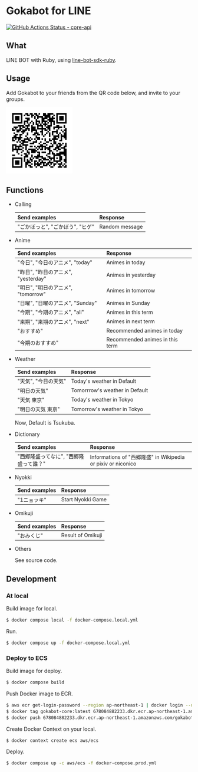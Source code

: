 # Gokabot for LINE

[![GitHub Actions Status - core-api](https://github.com/23prime/gokabot/workflows/main/badge.svg)](https://github.com/23prime/gokabot/actions)

## What

LINE BOT with Ruby, using [line-bot-sdk-ruby](https://github.com/line/line-bot-sdk-ruby).

## Usage

Add Gokabot to your friends from the QR code below, and invite to your groups.

![QR](./images/gokabotQR.png)

## Functions

- Calling

  | Send examples         | Response       |
  | --------------------- | -------------- |
  | "ごかぼっと", "ごかぼう", "ヒゲ" | Random message |

- Anime

  | Send examples               | Response                        |
  | --------------------------- | ------------------------------- |
  | "今日", "今日のアニメ", "today"     | Animes in today                 |
  | "昨日", "昨日のアニメ", "yesterday" | Animes in yesterday             |
  | "明日", "明日のアニメ", "tomorrow"  | Animes in tomorrow              |
  | "日曜", "日曜のアニメ", "Sunday"    | Animes in Sunday                |
  | "今期", "今期のアニメ", "all"       | Animes in this term             |
  | "来期", "来期のアニメ", "next"      | Animes in next term             |
  | "おすすめ"                      | Recommended animes in today     |
  | "今期のおすすめ"                   | Recommended animes in this term |

- Weather

  | Send examples | Response                       |
  | ------------- | ------------------------------ |
  | "天気", "今日の天気" | Today's weather in Default     |
  | "明日の天気"       | Tomorrrow's weather in Default |
  | "天気 東京"       | Today's weather in Tokyo       |
  | "明日の天気 東京"    | Tomorrow's weather in Tokyo    |

  Now, Default is Tsukuba.

- Dictionary

  | Send examples          | Response                                                 |
  | ---------------------- | -------------------------------------------------------- |
  | "西郷隆盛ってなに", "西郷隆盛って誰？" | Informations of "西郷隆盛" in Wikipedia or pixiv or niconico |

- Nyokki

  | Send examples | Response          |
  | ------------- | ----------------- |
  | "1ニョッキ"       | Start Nyokki Game |

- Omikuji

  | Send examples | Response          |
  | ------------- | ----------------- |
  | "おみくじ"        | Result of Omikuji |

- Others

  See source code.

## Development

### At local

Build image for local.

```sh
$ docker compose local -f docker-compose.local.yml
```

Run.

```sh
$ docker compose up -f docker-compose.local.yml
```

### Deploy to ECS

Build image for deploy.

```sh
$ docker compose build
```

Push Docker image to ECR.

```sh
$ aws ecr get-login-password --region ap-northeast-1 | docker login --username AWS --password-stdin 678084882233.dkr.ecr.ap-northeast-1.amazonaws.com
$ docker tag gokabot-core:latest 678084882233.dkr.ecr.ap-northeast-1.amazonaws.com/gokabot-core:latest
$ docker push 678084882233.dkr.ecr.ap-northeast-1.amazonaws.com/gokabot-core:latest
```

Create Docker Context on your local.

```sh
$ docker context create ecs aws/ecs
```

Deploy.

```sh
$ docker compose up -c aws/ecs -f docker-compose.prod.yml
```
